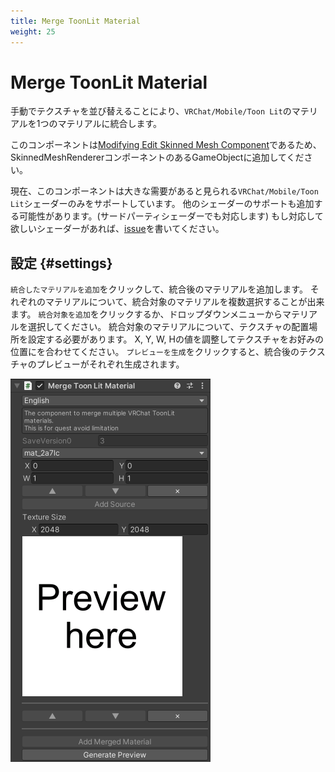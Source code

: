 ```yaml
---
title: Merge ToonLit Material
weight: 25
---
```


# Merge ToonLit Material

手動でテクスチャを並び替えることにより、`VRChat/Mobile/Toon Lit`のマテリアルを1つのマテリアルに統合します。

このコンポーネントは[Modifying Edit Skinned Mesh Component](../../component-kind/edit-skinned-mesh-components#modifying-component)であるため、SkinnedMeshRendererコンポーネントのあるGameObjectに追加してください。

現在、このコンポーネントは大きな需要があると見られる`VRChat/Mobile/Toon Lit`シェーダーのみをサポートしています。
他のシェーダーのサポートも追加する可能性があります。(サードパーティシェーダーでも対応します)
もし対応して欲しいシェーダーがあれば、[issue][issue]を書いてください。

## 設定 {#settings}

`統合したマテリアルを追加`をクリックして、統合後のマテリアルを追加します。
それぞれのマテリアルについて、統合対象のマテリアルを複数選択することが出来ます。
`統合対象を追加`をクリックするか、ドロップダウンメニューからマテリアルを選択してください。
統合対象のマテリアルについて、テクスチャの配置場所を設定する必要があります。
X, Y, W, Hの値を調整してテクスチャをお好みの位置にを合わせてください。
`プレビューを生成`をクリックすると、統合後のテクスチャのプレビューがそれぞれ生成されます。

![component.png](component.png)

[issue]: https://github.com/anatawa12/AvatarOptimizer/issues/new/choose
